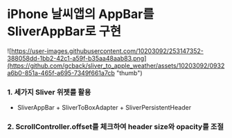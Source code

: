 # iPhone 날씨앱의 AppBar를 SliverAppBar로 구현

![https://user-images.githubusercontent.com/10203092/253147352-388058dd-1bb2-42c1-a59f-b35aa48aab83.png](https://github.com/gcback/sliver_to_apple_weather/assets/10203092/0932a6b0-851a-465f-a695-7349f661a7cb "thumb")

### 1. 세가지 Sliver 위젯를 활용
  - SliverAppBar + SliverToBoxAdapter + SliverPersistentHeader

### 2. ScrollController.offset를 체크하여 header size와 opacity를 조절
